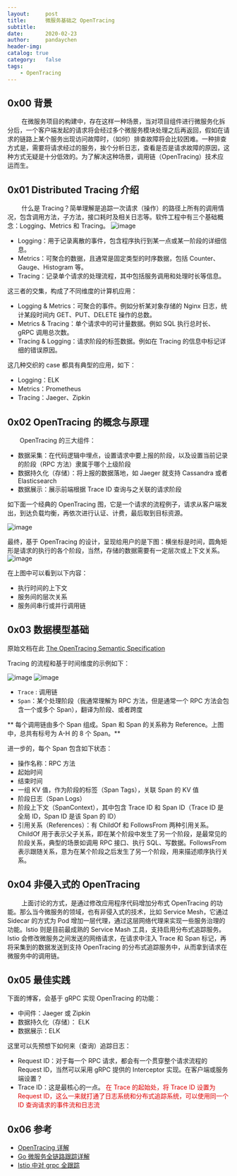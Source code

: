 ```yaml
---
layout:     post
title:      微服务基础之 OpenTracing
subtitle:
date:       2020-02-23
author:     pandaychen
header-img:
catalog: true
category:   false
tags:
    - OpenTracing
---
```


##	0x00	背景
&emsp;&emsp; 在微服务项目的构建中，存在这样一种场景，当对项目组件进行微服务化拆分后，一个客户端发起的请求将会经过多个微服务模块处理之后再返回，假如在请求的链路上某个服务出现访问故障时，（如何）排查故障将会比较困难。一种排查方式是，需要将请求经过的服务，挨个分析日志，查看是否是请求故障的原因，这种方式无疑是十分低效的。为了解决这种场景，调用链（OpenTracing）技术应运而生。

##  0x01	Distributed Tracing 介绍
&emsp;&emsp; 什么是 Tracing？简单理解是追踪一次请求（操作）的路径上所有的调用情况，包含调用方法，子方法，接口耗时及相关日志等。软件工程中有三个基础概念：Logging、Metrics 和 Tracing。
![image](https://s2.ax1x.com/2020/02/25/3tba5Q.png)

*	Logging：用于记录离散的事件，包含程序执行到某一点或某一阶段的详细信息。
*	Metrics：可聚合的数据，且通常是固定类型的时序数据，包括 Counter、Gauge、Histogram 等。
*	Tracing：记录单个请求的处理流程，其中包括服务调用和处理时长等信息。

这三者的交集，构成了不同维度的计算机应用：

*	Logging & Metrics：可聚合的事件。例如分析某对象存储的 Nginx 日志，统计某段时间内 GET、PUT、DELETE 操作的总数。
*	Metrics & Tracing：单个请求中的可计量数据。例如 SQL 执行总时长、gRPC 调用总次数。
*	Tracing & Logging：请求阶段的标签数据。例如在 Tracing 的信息中标记详细的错误原因。

这几种交织的 case 都具有典型的应用，如下：

*	Logging：ELK
*	Metrics：Prometheus
*	Tracing：Jaeger、Zipkin


##  0x02	OpenTracing 的概念与原理
&emsp;&emsp;OpenTracing 的三大组件：
*	数据采集：在代码逻辑中埋点，设置请求中要上报的阶段，以及设置当前记录的阶段（RPC 方法）隶属于哪个上级阶段
*	数据持久化（存储）：将上报的数据落地，如 Jaeger 就支持 Cassandra 或者 Elasticsearch
*	数据展示：展示前端根据 Trace ID 查询与之关联的请求阶段

如下面一个经典的 OpenTracing 图，它是一个请求的流程例子，请求从客户端发出，到达负载均衡，再依次进行认证、计费，最后取到目标资源。

![image](https://s2.ax1x.com/2020/02/26/3UKbQJ.png)

最终，基于 OpenTracing 的设计，呈现给用户的是下图：横坐标是时间，圆角矩形是请求的执行的各个阶段，当然，存储的数据需要有一定层次或上下文关系。
![image](https://s2.ax1x.com/2020/02/26/3UQPhT.png)

在上图中可以看到以下内容：
*	执行时间的上下文
*	服务间的层次关系
*	服务间串行或并行调用链

##  0x03	数据模型基础
原始文档在此 [The OpenTracing Semantic Specification](https://github.com/opentracing/specification/blob/master/specification.md)

Tracing 的流程和基于时间维度的示例如下：

![image](https://s2.ax1x.com/2020/02/26/3UQcbn.png)
![image](https://s2.ax1x.com/2020/02/26/3Ud6r6.png)

*	`Trace` : 调用链
*	`Span`：某个处理阶段（我通常理解为 RPC 方法，但是通常一个 RPC 方法会包含一个或多个 Span），翻译为阶段、或者跨度

** 每个调用链由多个 Span 组成。Span 和 Span 的关系称为 Reference。上图中，总共有标号为 A-H 的 8 个 Span。**

进一步的，每个 Span 包含如下状态：
*	操作名称：RPC 方法
*	起始时间
*	结束时间
*	一组 KV 值，作为阶段的标签（Span Tags），关联 Span 的 KV 值
*	阶段日志（Span Logs）
*	阶段上下文（SpanContext），其中包含 Trace ID 和 Span ID（Trace ID 是全局 ID，Span ID 是该 Span 的 ID）
*	引用关系（References）：有 ChildOf 和 FollowsFrom 两种引用关系。ChildOf 用于表示父子关系，即在某个阶段中发生了另一个阶段，是最常见的阶段关系，典型的场景如调用 RPC 接口、执行 SQL、写数据。FollowsFrom 表示跟随关系，意为在某个阶段之后发生了另一个阶段，用来描述顺序执行关系。

##  0x04	非侵入式的 OpenTracing
&emsp;&emsp; 上面讨论的方式，是通过修改应用程序代码增加分布式 OpenTracing 的功能。那么当今微服务的领域，也有非侵入式的技术，比如 Service Mesh，它通过 Sidecar 的方式为 Pod 增加一层代理，通过这层网络代理来实现一些服务治理的功能。Istio 则是目前最成熟的 Service Mash 工具，支持启用分布式追踪服务。Istio 会修改微服务之间发送的网络请求，在请求中注入 Trace 和 Span 标记，再将采集到的数据发送到支持 OpenTracing 的分布式追踪服务中，从而拿到请求在微服务中的调用链。

##	0x05	最佳实践
下面的博客，会基于 gRPC 实现 OpenTracing 的功能：
*	中间件：Jaeger 或 Zipkin
*	数据持久化（存储）： ELK
*	数据展示：ELK

这里可以先预想下如何来（查询）追踪日志：
*	Request ID：对于每一个 RPC 请求，都会有一个贯穿整个请求流程的 Request ID，当然可以采用 gRPC 提供的 Interceptor 实现。在客户端或服务端设置？
*	Trace ID：这是最核心的一点。<font color="#dd0000"> 在 Trace 的起始处，将 Trace ID 设置为 Request ID，这么一来就打通了日志系统和分布式追踪系统，可以使用同一个 ID 查询请求的事件流和日志流 </font><br/>



##  0x06 参考
-   [OpenTracing 详解](https://pjw.io/articles/2018/05/08/opentracing-explanations/#section-3)
-   [Go 微服务全链路跟踪详解](https://jfeng45.github.io/posts/go_opentracing/)
-   [Istio 中对 grpc 全跟踪](http://www.gameapp.club/2018/11/23/istio-grpc-opentracing/)